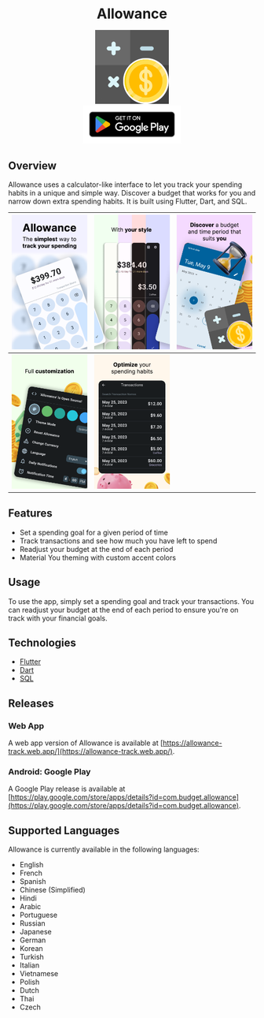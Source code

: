 <h1 align="center" style="font-size:28px; line-height:1"><b>Allowance</b></h1>

<a href="https://play.google.com/store/apps/details?id=com.budget.allowance">
  <div align="center">
    <img alt="Icon" src="promotional/icon.png" width="150px">
  </div>
</a>

<a href="https://play.google.com/store/apps/details?id=com.budget.allowance">
  <div align="center">
    <img alt="Icon" src="Promotional/google-play-badge.png" width="200px">
  </div>
</a>

## Overview
Allowance uses a calculator-like interface to let you track your spending habits in a unique and simple way. Discover a budget that works for you and narrow down extra spending habits. It is built using Flutter, Dart, and SQL.


| ![Screenshot 1](promotional/Frame1.png) | ![Screenshot 2](promotional/Frame2.png) | ![Screenshot 3](promotional/Frame3.png) |
| ------------- | ------------- | ------------- |
| ![Screenshot 4](promotional/Frame4.png) | ![Screenshot 5](promotional/Frame5.png) |  |

## Features
- Set a spending goal for a given period of time
- Track transactions and see how much you have left to spend
- Readjust your budget at the end of each period
- Material You theming with custom accent colors

## Usage
To use the app, simply set a spending goal and track your transactions. You can readjust your budget at the end of each period to ensure you're on track with your financial goals.

## Technologies
* [Flutter](https://flutter.dev/)
* [Dart](https://dart.dev/)
* [SQL](https://drift.simonbinder.eu/)

## Releases
### Web App
A web app version of Allowance is available at [https://allowance-track.web.app/](https://allowance-track.web.app/).
### Android: Google Play
A Google Play release is available at [https://play.google.com/store/apps/details?id=com.budget.allowance](https://play.google.com/store/apps/details?id=com.budget.allowance).

## Supported Languages
Allowance is currently available in the following languages:

- English
- French
- Spanish
- Chinese (Simplified)
- Hindi
- Arabic
- Portuguese
- Russian
- Japanese
- German
- Korean
- Turkish
- Italian
- Vietnamese
- Polish
- Dutch
- Thai
- Czech
